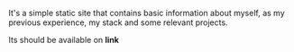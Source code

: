 It's a simple static site that contains basic information about myself, as my previous experience, my stack and some relevant projects.

Its should be available on __link__
